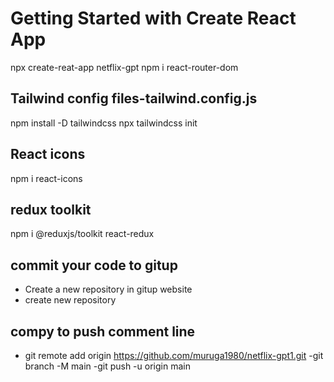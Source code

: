 # Getting Started with Create React App

npx create-reat-app netflix-gpt
npm i react-router-dom

## Tailwind config files-tailwind.config.js

npm install -D tailwindcss
npx tailwindcss init

## React icons

npm i react-icons

## redux toolkit

npm i @reduxjs/toolkit react-redux

## commit your code to gitup

- Create a new repository in gitup website
- create new repository

## compy to push comment line

- git remote add origin https://github.com/muruga1980/netflix-gpt1.git
  -git branch -M main
  -git push -u origin main
